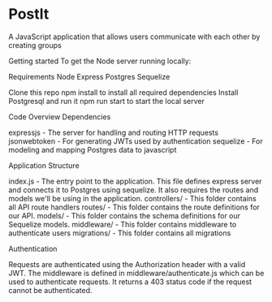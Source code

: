 # PostIt
A JavaScript application that allows users communicate with each other by creating groups

Getting started
To get the Node server running locally:

Requirements
Node
Express
Postgres
Sequelize

Clone this repo
npm install to install all required dependencies
Install Postgresql and run it
npm run start to start the local server

Code Overview
Dependencies

expressjs - The server for handling and routing HTTP requests
jsonwebtoken - For generating JWTs used by authentication
sequelize - For modeling and mapping Postgres data to javascript


Application Structure

index.js - The entry point to the application. This file defines express server and connects it to Postgres using sequelize. It also requires the routes and models we'll be using in the application.
controllers/ - This folder contains all API route handlers
routes/ - This folder contains the route definitions for our API.
models/ - This folder contains the schema definitions for our Sequelize models.
middleware/ - This folder contains middleware to authenticate users
migrations/ - This folder contains all migrations


Authentication

Requests are authenticated using the Authorization header with a valid JWT. 
The middleware is defined in middleware/authenticate.js which can be used to authenticate requests. 
It returns a 403 status code if the request cannot be authenticated. 
